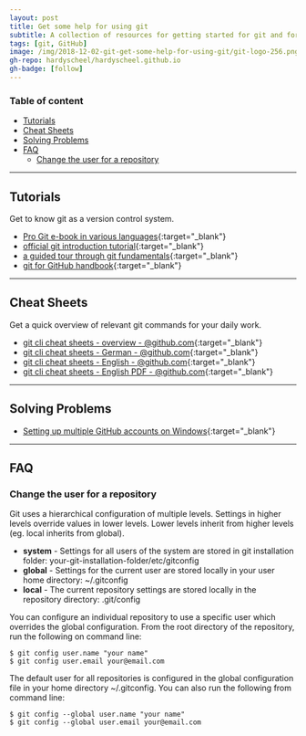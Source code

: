 ```yaml
---
layout: post
title: Get some help for using git
subtitle: A collection of resources for getting started for git and for solving problems with git.
tags: [git, GitHub]
image: /img/2018-12-02-git-get-some-help-for-using-git/git-logo-256.png
gh-repo: hardyscheel/hardyscheel.github.io
gh-badge: [follow]
---
```


<!--
A collection of resources for getting started for git and for solving problems with git.
-->

### Table of content
- [Tutorials](#tutorials)
- [Cheat Sheets](#cheat-sheets)
- [Solving Problems](#solving-problems)
- [FAQ](#faq)
    - [Change the user for a repository](#change-the-user-for-a-repository)

----

## Tutorials
Get to know git as a version control system.
- [Pro Git e-book in various languages](http://git-scm.com/book){:target="_blank"}
- [official git introduction tutorial](https://git-scm.com/docs/gittutorial){:target="_blank"}
- [a guided tour through git fundamentals](http://gitimmersion.com){:target="_blank"}
- [git for GitHub handbook](https://guides.github.com/introduction/git-handbook/){:target="_blank"}

---

## Cheat Sheets 
Get a quick overview of relevant git commands for your daily work.
- [git cli cheat sheets - overview - @github.com](https://services.github.com/on-demand/resources/cheatsheets/){:target="_blank"}
- [git cli cheat sheets - German - @github.com](https://services.github.com/on-demand/downloads/de/github-git-cheat-sheet/){:target="_blank"}
- [git cli cheat sheets - English - @github.com](https://services.github.com/on-demand/downloads/github-git-cheat-sheet/){:target="_blank"}
- [git cli cheat sheets - English PDF - @github.com](https://services.github.com/on-demand/downloads/github-git-cheat-sheet.pdf){:target="_blank"}

---

## Solving Problems
- [Setting up multiple GitHub accounts on Windows](http://www.kevinpelgrims.com/blog/2012/07/20/setting-up-multiple-github-accounts-on-windows/){:target="_blank"}

---

## FAQ

### Change the user for a repository
Git uses a hierarchical configuration of multiple levels. Settings in higher levels override values in lower levels. Lower levels inherit from higher levels (eg. local inherits from global).
- **system** - Settings for all users of the system are stored in git installation folder: your-git-installation-folder/etc/gitconfig
- **global** - Settings for the current user are stored locally in your user home directory: ~/.gitconfig
- **local** - The current repository settings are stored locally in the repository directory: .git/config

You can configure an individual repository to use a specific user which overrides the global configuration. From the root directory of the repository, run the following on command line:
~~~
$ git config user.name "your name"
$ git config user.email your@email.com
~~~

The default user for all repositories is configured in the global configuration file in your home directory ~/.gitconfig. You can also run the following from command line:
~~~
$ git config --global user.name "your name"
$ git config --global user.email your@email.com
~~~
